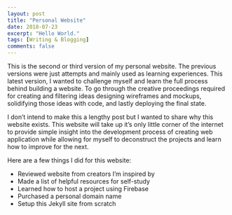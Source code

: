 ```yaml
---
layout: post
title: "Personal Website"
date: 2018-07-23
excerpt: "Hello World."
tags: [Writing & Blogging]
comments: false
---
```


This is the second or third version of my personal website. The previous versions were just attempts and mainly used as learning experiences. This latest version, I wanted to challenge myself and learn the full process behind building a website. To go through the creative proceedings required for creating and filtering ideas designing wireframes and mockups, solidifying those ideas with code, and lastly deploying the final state.

I don’t intend to make this a lengthy post but I wanted to share why this website exists. This website will take up it’s only little corner of the internet to provide simple insight into the development process of creating web application while allowing for myself to deconstruct the projects and learn how to improve for the next.

Here are a few things I did for this website:

* Reviewed website from creators I’m inspired by
* Made a list of helpful resources for self-study
* Learned how to host a project using Firebase
* Purchased a personal domain name
* Setup this Jekyll site from scratch

